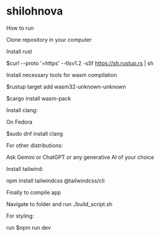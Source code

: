 # shilohnova
How to run

Clone repository in your computer 

Install rust

$curl --proto '=https' --tlsv1.2 -sSf https://sh.rustup.rs | sh

Install necessary tools for wasm compilation

$rustup target add wasm32-unknown-unknown

$cargo install wasm-pack

Install clang:

On Fedora

$sudo dnf install clang

For other distributions:

Ask Gemini or ChatGPT or any generative AI of your choice

Install tailwind:

npm install tailwindcss @tailwindcss/cli

Finally to compile app

Navigate to folder and run ./build_script.sh

For styling:

run $npm run dev
